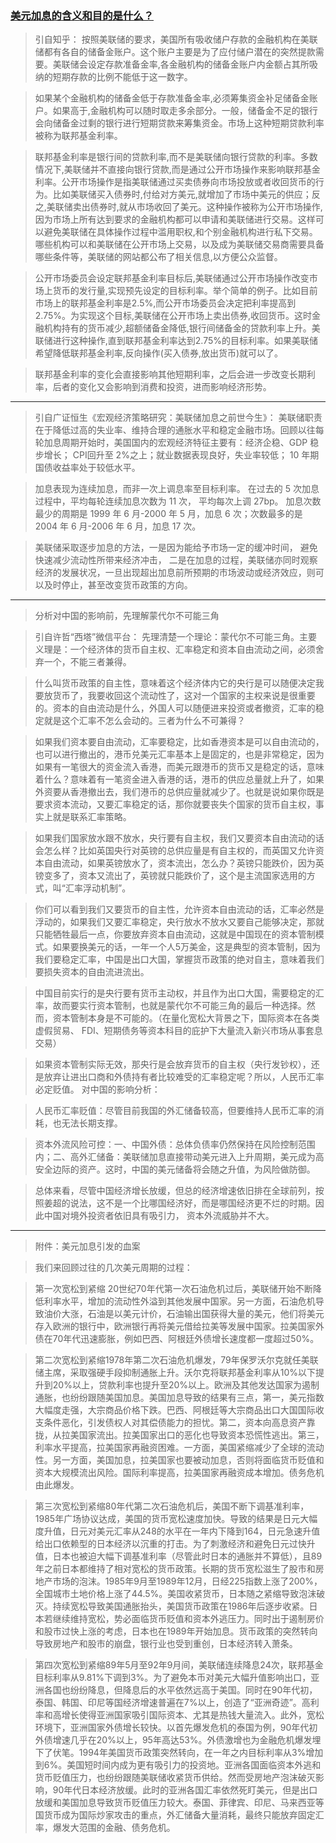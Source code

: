 ### [美元加息的含义和目的是什么？](https://www.zhihu.com/question/30187834)


>引自知乎：
按照美联储的要求，美国所有吸收储户存款的金融机构在美联储都有各自的储备金账户。这个账户主要是为了应付储户潜在的突然提款需要。美联储会设定存款准备金率,各金融机构的储备金账户内金额占其所吸纳的短期存款的比例不能低于这一数字。

>如果某个金融机构的储备金低于存款准备金率,必须筹集资金补足储备金账户。如果高于,金融机构可以随时取走多余部分。一般，储备金不足的银行会向储备金过剩的银行进行短期贷款来筹集资金。市场上这种短期贷款利率被称为联邦基金利率。

>联邦基金利率是银行间的贷款利率,而不是美联储向银行贷款的利率。多数情况下,美联储并不直接向银行贷款,而是通过公开市场操作来影响联邦基金利率。公开市场操作是指美联储通过买卖债券向市场投放或者收回货币的行为。比如美联储买入债券时,付给对方美元,就增加了市场中美元的供应；反之,美联储卖出债券时,就从市场收回了美元。这种操作被称为公开市场操作,因为市场上所有达到要求的金融机构都可以申请和美联储进行交易。这样可以避免美联储在具体操作过程中滥用职权,和个别金融机构进行私下交易。哪些机构可以和美联储在公开市场上交易，以及成为美联储交易商需要具备哪些条件等，美联储的网站都公布了相关信息,以方便公众监督。

>公开市场委员会设定联邦基金利率目标后,美联储通过公开市场操作改变市场上货币的发行量,实现预先设定的目标利率。举个简单的例子。比如目前市场上的联邦基金利率是2.5%,而公开市场委员会决定把利率提高到2.75%。为实现这个目标,美联储在公开市场上卖出债券,收回货币。这时金融机构持有的货币减少,超额储备金降低,银行间储备金的贷款利率上升。美联储进行这种操作,直到联邦基金利率达到2.75%的目标利率。如果美联储希望降低联邦基金利率,反向操作(买入债券,放出货币)就可以了。

>联邦基金利率的变化会直接影响其他短期利率，之后会进一步改变长期利率，后者的变化又会影响到消费和投资，进而影响经济形势。


------------

>引自广证恒生《宏观经济策略研究：美联储加息之前世今生》：
美联储职责在于降低过高的失业率、维持合理的通胀水平和稳定金融市场。回顾以往每轮加息周期开始时，美国国内的宏观经济特征主要有：经济企稳、GDP 稳步增长； CPI回升至 2%之上；就业数据表现良好，失业率较低； 10 年期国债收益率处于较低水平。

>加息表现为连续加息，而非一次上调息率至目标利率。 在过去的 5 次加息过程中，平均每轮连续加息次数为 11 次， 平均每次上调 27bp。 加息次数最少的周期是 1999 年 6 月-2000 年 5 月，加息 6 次；次数最多的是 2004 年 6 月-2006 年 6 月，加息 17 次。

>美联储采取逐步加息的方法，一是因为能给予市场一定的缓冲时间， 避免快速减少流动性所带来经济冲击， 二是在加息的过程，美联储亦同时观察经济的发展状况，一旦出现超出加息前所预期的市场波动或经济效应，则可以及时停止，甚至改变货币政策的方向。

--------------------------
>分析对中国的影响前，先理解蒙代尔不可能三角

>引自许哲“西塔”微信平台：
先理清楚一个理论：蒙代尔不可能三角。主要义理是：一个经济体的货币自主权、汇率稳定和资本自由流动之间，必须舍弃一个，不能三者兼得。

>什么叫货币政策的自主性，意味着这个经济体内它的央行是可以随便决定我要放货币了，我要收回这个流动性了，这对一个国家的主权来说是很重要的。资本的自由流动是什么，外国人可以随便进来投资或者撤资，汇率的稳定就是这个汇率不怎么会动的。三者为什么不可兼得？

>如果我们资本要自由流动，汇率要稳定，比如香港资本是可以自由流动的，也可以进行撤出的，港币兑美元汇率基本上是固定的，也是非常稳定，因为如果有一笔很大的资金流入香港，而美元跟港币的货币又是稳定的话，意味着什么？意味着有一笔资金进入香港的话，港币的供应总量就上升了，如果外资要从香港撤出去，我们港币的总供应量就减少了。也就是说如果你既是要求资本流动，又要汇率稳定的话，那你就要丧失个国家的货币自主权，事实上就是联系汇率策略。

>如果我们国家放水跟不放水，央行要有自主权，我们又要资本自由流动的话会怎么样？比如英国央行对英镑的总供应量是有自主权的，而英国又允许资本自由流动，如果英镑放水了，资本流出，怎么办？英镑只能跌价，因为英镑变多了，资本又流出了，英镑就只能跌价了，这个是主流国家选用的方式，叫“汇率浮动机制”。

>你们可以看到我们又要货币的自主性，允许资本自由流动的话，汇率必然是浮动的，如果我们又要汇率稳定，央行放水不放水又要自己能够决定，那就只能牺牲最后一点，你要放弃资本自由流动，这就是中国现在的资本管制模式。如果要换美元的话，一年一个人5万美金，这是典型的资本管制，因为我们要稳定汇率，中国是出口大国，掌握货币政策的绝对自主，意味着我们要损失资本的自由流进流出。

>中国目前实行的是央行要有货币主动权，并且作为出口大国，需要稳定的汇率，故而要实行资本管制，也就是蒙代尔不可能三角的最后一种选择。然而，资本管制本身是不可能的。（在量化宽松大背景之下，国际资本在各类虚假贸易、 FDI、短期债务等资本科目的庇护下大量流入新兴市场从事套息交易）

>如果资本管制实际无效，那央行是会放弃货币的自主权（央行发钞权），还是放弃让进出口商和外债持有者比较难受的汇率稳定呢？所以，人民币汇率必定贬值。
对中国的影响分析：

>人民币汇率贬值：尽管目前我国的外汇储备较高，但要维持人民币汇率的消耗，也无法长期支撑。

>资本外流风险可控：一、中国外债：总体负债率仍然保持在风险控制范围内；二、高外汇储备：美联储加息直接带动美元进入上升周期，美元成为高安全边际的资产。这时，中国的美元储备将会随之升值，为风险做防御。

>总体来看，尽管中国经济增长放缓，但总的经济增速依旧排在全球前列，按照姜超的说法，这不是一个比哪国经济好，而是哪国经济更不烂的时期。因此中国对境外投资者依旧具有吸引力， 资本外流威胁并不大。

-------------------------
>附件：美元加息引发的血案


>我们来回顾过往的几次美元周期的过程：

>第一次宽松到紧缩 20世纪70年代第一次石油危机过后，美联储开始不断降低利率水平，增加的流动性外溢到其他发展中国家。另一方面，石油危机导致油价大涨，石油是以美元计价，石油输出国获得大量的美元，他们将美元存入欧洲的银行中，欧洲银行再将美元借给拉美等发展中国家。拉美国家外债在70年代迅速膨胀，例如巴西、阿根廷外债增长速度都一度超过50%。

>第二次宽松到紧缩1978年第二次石油危机爆发，79年保罗沃尔克就任美联储主席，采取强硬手段抑制通胀上升。沃尔克将联邦基金利率从10%以下提升到20%以上，贷款利率也提升至20%以上。欧洲及其他发达国家为遏制通胀，也纷纷跟随美国加息。美国加息导致的结果有三点，第一，美元指数大幅度走强，大宗商品价格下跌。巴西、阿根廷等大宗商品出口大国国际收支条件恶化，引发债权人对其偿债能力的担忧。第二，资本向高息资产靠拢，从拉美国家流出。拉美国家出口的恶化也导致资本恐慌性逃出。第三，利率水平提高，拉美国家再融资困难。一方面，美国紧缩减少了全球的流动性。另一方面，美国加息，拉美国家也要被动加息，否则将面临货币贬值和资本大规模流出风险。国际利率提高，拉美国家再融资成本增加。债务危机由此爆发。

>第三次宽松到紧缩80年代第二次石油危机后，美国不断下调基准利率，1985年广场协议达成，美国的货币宽松速度加快。导致的结果是日元大幅度升值，日元对美元汇率从248的水平在一年内下降到164，日元急速升值给出口依赖型的日本经济以沉重的打击。为了刺激经济和避免日元过快升值，日本也被迫大幅下调基准利率（尽管此时日本的通胀并不算低），且89年之前日本都维持了相对宽松的货币政策。长期的货币宽松滋生了股市和房地产市场的泡沫。1985年9月至1989年12月，日经225指数上涨了200%，全国城市土地价格上涨了44.5%。美国收紧货币，日本随之紧缩导致泡沫破灭。持续宽松导致美国通胀抬头，美国货币政策在1986年后逐步收紧。日本若继续维持宽松，势必面临货币贬值和资本外逃压力。同时出于遏制房价和股市过快上涨的考虑，日本也在1989年开始加息。货币政策的突然转向导致房地产和股市的崩盘，银行业也受到重创，日本经济转入萧条。

>第四次宽松到紧缩89年5月至92年9月间，美联储连续降息24次，联邦基金目标利率从9.81%下调到3%。为了避免本币对美元大幅升值影响出口，亚洲各国也纷纷降息，但降息后的水平依然远高于美国。同时在90年代初，泰国、韩国、印尼等国经济增速普遍在7%以上，创造了“亚洲奇迹”。高利率和高增长使得亚洲国家吸引国际资本、尤其是热钱大量流入。此外，宽松环境下，亚洲国家外债增长较快。以首先爆发危机的泰国为例，90年代初外债增速几乎在20%以上，95年高达53%。外债激增也为金融危机爆发埋下了伏笔。1994年美国货币政策突然转向，在一年之内目标利率从3%增加到6%。美国短时间内成为更有吸引力的投资地。亚洲各国面临资本外逃和货币贬值压力，也纷纷跟随美联储收紧货币供给。然而受房地产泡沫破灭影响，90年代日本经济放缓。此时的亚洲各国汇率依然死盯美元，但是出口放缓和美国加息导致货币贬值压力较大。泰国、菲律宾、印尼、马来西亚等国货币成为国际炒家攻击的重点，外汇储备大量消耗，最终只能放弃固定汇率，爆发大范围的金融、债务危机。
